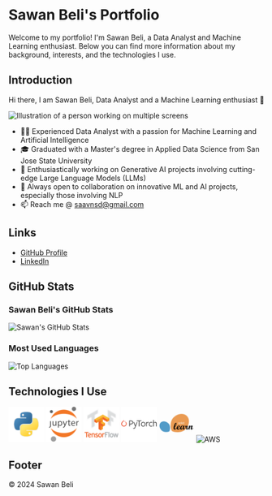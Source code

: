 # Sawan Beli's Portfolio

Welcome to my portfolio! I'm Sawan Beli, a Data Analyst and Machine Learning enthusiast. Below you can find more information about my background, interests, and the technologies I use.

## Introduction

Hi there, I am Sawan Beli, Data Analyst and a Machine Learning enthusiast 👋

![Illustration of a person working on multiple screens](https://code.org/images/ai/ailab.gif)

- 👨‍💻 Experienced Data Analyst with a passion for Machine Learning and Artificial Intelligence
- 🎓 Graduated with a Master's degree in Applied Data Science from San Jose State University
- 🤖 Enthusiastically working on Generative AI projects involving cutting-edge Large Language Models (LLMs)
- 🚀 Always open to collaboration on innovative ML and AI projects, especially those involving NLP
- 📫 Reach me @ [saavnsd@gmail.com](mailto:saavnsd@gmail.com)

## Links

- [GitHub Profile](https://github.com/Saavnbeli)
- [LinkedIn](https://www.linkedin.com/in/sawanbeli/)

## GitHub Stats

### Sawan Beli's GitHub Stats
![Sawan's GitHub Stats](https://github-readme-stats.vercel.app/api?username=Saavnbeli&show_icons=true&theme=dark)

### Most Used Languages
![Top Languages](https://github-readme-stats.vercel.app/api/top-langs/?username=Saavnbeli&layout=compact&theme=dark)

## Technologies I Use

<img src="https://raw.githubusercontent.com/github/explore/main/topics/python/python.png" alt="Python" width="70" height="70">
<img src="https://raw.githubusercontent.com/github/explore/main/topics/jupyter-notebook/jupyter-notebook.png" alt="Jupyter" width="70" height="70">
<img src="https://raw.githubusercontent.com/github/explore/main/topics/tensorflow/tensorflow.png" alt="TensorFlow" width="70" height="70">
<img src="https://raw.githubusercontent.com/github/explore/main/topics/pytorch/pytorch.png" alt="PyTorch" width="70" height="70">
<img src="https://raw.githubusercontent.com/github/explore/main/topics/scikit-learn/scikit-learn.png" alt="Scikit Learn" width="70" height="70">
<img src="https://upload.wikimedia.org/wikipedia/commons/9/93/Amazon_Web_Services_Logo.svg" alt="AWS" width="70" height="70">


## Footer

&copy; 2024 Sawan Beli
